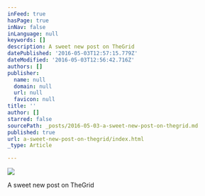 ```yaml
---
inFeed: true
hasPage: true
inNav: false
inLanguage: null
keywords: []
description: A sweet new post on TheGrid
datePublished: '2016-05-03T12:57:15.779Z'
dateModified: '2016-05-03T12:56:42.716Z'
authors: []
publisher:
  name: null
  domain: null
  url: null
  favicon: null
title: ''
author: []
starred: false
sourcePath: _posts/2016-05-03-a-sweet-new-post-on-thegrid.md
published: true
url: a-sweet-new-post-on-thegrid/index.html
_type: Article

---
```

![](https://the-grid-user-content.s3-us-west-2.amazonaws.com/ccabc674-adc3-4462-ad09-b8136483a0f8.jpg)

A sweet new post on TheGrid